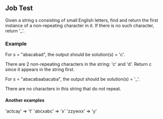 ## Job Test

Given a string s consisting of small English letters, find and return the first instance of a
non-repeating character in it. If there is no such character, return '_'.

### Example

For s = "abacabad", the output should be
solution(s) = 'c'.

There are 2 non-repeating characters in the string: 'c' and 'd'. Return c since it appears in the string first.

For s = "abacabaabacaba", the output should be
solution(s) = '_'.

There are no characters in this string that do not repeat.

#### Another examples
'actcay' => 't'
'abcxabc' => 'x'
'zzywxx' => 'y'

